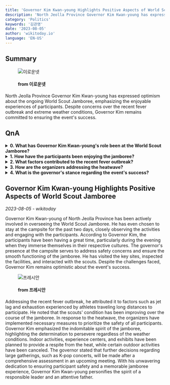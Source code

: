 ```yaml
---
title: 'Governor Kim Kwan-young Highlights Positive Aspects of World Scout Jamboree'
description: 'North Jeolla Province Governor Kim Kwan-young has expressed optimism about the ongoing World Scout Jamboree, emphasizing the enjoyable experiences of participants. Despite concerns over the recent fever outbreak and extreme weather conditions, Governor Kim remains committed to ensuring the event''s success.'
category: 'Politics'
keywords: '김관영'
date: '2023-08-05'
author: 'wikitoday.io'
language: 'EN-US'
---
```


## Summary



<figure>
    <img src="https://cdn.eroun.net/news/thumbnail/202308/35826_64573_3536_v150.jpg" alt="이로운넷" />
    <figcaption>
        <h4> from 이로운넷</h4>
    </figcaption>
</figure>


North Jeolla Province Governor Kim Kwan-young has expressed optimism about the ongoing World Scout Jamboree, emphasizing the enjoyable experiences of participants. Despite concerns over the recent fever outbreak and extreme weather conditions, Governor Kim remains committed to ensuring the event's success.


## QnA


<details>
    <summary><b>0. What has Governor Kim Kwan-young's role been at the World Scout Jamboree?</b></summary>
    Governor Kim Kwan-young has been overseeing the World Scout Jamboree and has chosen to stay at the campsite for the past two days to ensure safety and address any concerns.
</details>

<details>
    <summary><b>1. How have the participants been enjoying the jamboree?</b></summary>
    According to Governor Kim, the participants have been having a lot of fun, particularly during the evening as they engage in cultural activities.
</details>

<details>
    <summary><b>2. What factors contributed to the recent fever outbreak?</b></summary>
    Governor Kim attributed the fever outbreak to jet lag and exhaustion experienced by athletes traveling long distances to participate in the jamboree.
</details>

<details>
    <summary><b>3. How are the organizers addressing the heatwave?</b></summary>
    The organizers have implemented measures such as moving indoor activities, experience centers, and exhibits indoors, and canceling certain outdoor activities to prioritize participant safety during the heatwave.
</details>

<details>
    <summary><b>4. What is the governor's stance regarding the event's success?</b></summary>
    Governor Kim remains optimistic about the event's success and emphasized the indomitable spirit of the jamboree.
</details>



## Governor Kim Kwan-young Highlights Positive Aspects of World Scout Jamboree

_2023-08-05 - wikitoday_

Governor Kim Kwan-young of North Jeolla Province has been actively involved in overseeing the World Scout Jamboree. He has even chosen to stay at the campsite for the past two days, closely observing the activities and engaging with the participants. According to Governor Kim, the participants have been having a great time, particularly during the evening when they immerse themselves in their respective cultures. The governor's presence at the campsite serves to address safety concerns and ensure the smooth functioning of the jamboree. He has visited the key sites, inspected the facilities, and interacted with the scouts. Despite the challenges faced, Governor Kim remains optimistic about the event's success.


<figure>
    <img src="https://cdn.pressian.com/_resources/10/2023/08/04/2023080410440197244_l.png" alt="프레시안" />
    <figcaption>
        <h4> from 프레시안</h4>
    </figcaption>
</figure>


Addressing the recent fever outbreak, he attributed it to factors such as jet lag and exhaustion experienced by athletes traveling long distances to participate. He noted that the scouts' condition has been improving over the course of the jamboree. In response to the heatwave, the organizers have implemented necessary measures to prioritize the safety of all participants. Governor Kim emphasized the indomitable spirit of the jamboree, highlighting the determination to persevere regardless of the weather conditions. Indoor activities, experience centers, and exhibits have been planned to provide a respite from the heat, while certain outdoor activities have been canceled. The governor stated that further decisions regarding large gatherings, such as K-pop concerts, will be made after a comprehensive assessment in an upcoming meeting. With his unwavering dedication to ensuring participant safety and a memorable jamboree experience, Governor Kim Kwan-young personifies the spirit of a responsible leader and an attentive father.
